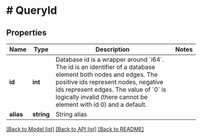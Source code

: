 # # QueryId

## Properties

Name | Type | Description | Notes
------------ | ------------- | ------------- | -------------
**id** | **int** | Database id is a wrapper around &#x60;i64&#x60;. The id is an identifier of a database element both nodes and edges. The positive ids represent nodes, negative ids represent edges. The value of &#x60;0&#x60; is logically invalid (there cannot be element with id 0) and a default. |
**alias** | **string** | String alias |

[[Back to Model list]](../../README.md#models) [[Back to API list]](../../README.md#endpoints) [[Back to README]](../../README.md)

